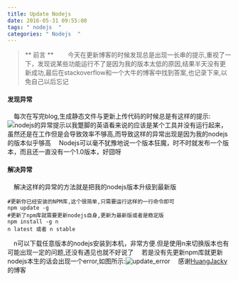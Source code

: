 ```yaml
---
title: Update Nodejs
date: 2016-05-31 09:55:08
tags: " nodejs  "
categories: " Nodejs  "
---
```


> ** 前言 **
　　今天在更新博客的时候发现总是出现一长串的提示,重视了一下，发现说某些功能运行不了是因为我的版本太低的原因,结果半天没有更新成功,最后在stackoverflow和一个大牛的博客中找到答案,也记录下来,以免自己以后忘记

#### 发现异常 ####
　每次在写完blog,生成静态文件与更新上传代码的时候总是有这样的提示:
![nodejs的异常提示](http://7xu3tw.com1.z0.glb.clouddn.com/error_nodejs.png)以我蹩脚的英语看来说的应该是某个工具并没有运行起来，虽然还是在工作但是会导致效率不够高,而导致这样的异常出现是因为我的nodejs的版本似乎够高
　Nodejs可以毫不犹豫地说一个版本狂魔，时不时就发布一个版本，而且还一直没有一个1.0版本，好囧呀
#### 解决异常 ####
　解决这样的异常的方法就是把我的nodejs版本升级到最新版
```
#更新你已经安装的NPM库,这个很简单,只需要运行这样的一行命令即可
npm update -g
#更新了npm库就需要更新nodejs自身,更新为最新版或者是稳定版
npm install -g n
n latest 或者 n stable
```
　n可以下载任意版本的nodejs安装到本机，非常方便.但是使用n来切换版本也有可能出现一定的问题,还没有遇见也就不好说了
　若是没有先更新npm库就更新nodejs本生的话会出现一个error,如图所示:![update_error](http://7xu3tw.com1.z0.glb.clouddn.com/error_nodejs_version.png)
　感谢[HuangJacky](http://www.cnblogs.com/huangjacky/p/4150365.html)的博客


